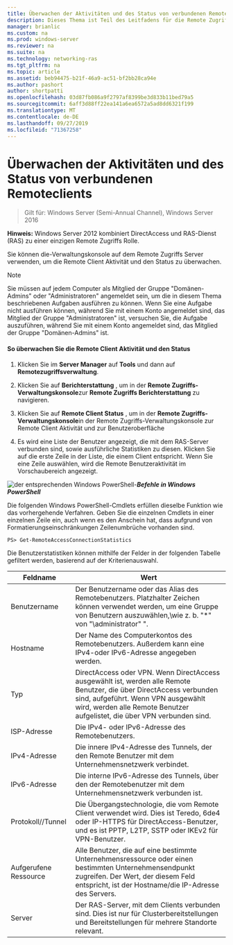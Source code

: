 ```yaml
---
title: Überwachen der Aktivitäten und des Status von verbundenen Remoteclients
description: Dieses Thema ist Teil des Leitfadens für die Remote Zugriffs Überwachung und-Kontoführung in Windows Server 2016.
manager: brianlic
ms.custom: na
ms.prod: windows-server
ms.reviewer: na
ms.suite: na
ms.technology: networking-ras
ms.tgt_pltfrm: na
ms.topic: article
ms.assetid: beb94475-b21f-46a9-ac51-bf2bb28ca94e
ms.author: pashort
author: shortpatti
ms.openlocfilehash: 03d87fb086a9f2797af8399be3d833b11bed79a5
ms.sourcegitcommit: 6aff3d88ff22ea141a6ea6572a5ad8dd6321f199
ms.translationtype: MT
ms.contentlocale: de-DE
ms.lasthandoff: 09/27/2019
ms.locfileid: "71367258"
---
```

# <a name="monitor-connected-remote-clients-for-activity-and-status"></a>Überwachen der Aktivitäten und des Status von verbundenen Remoteclients

>Gilt für: Windows Server (Semi-Annual Channel), Windows Server 2016

**Hinweis:** Windows Server 2012 kombiniert DirectAccess und RAS-Dienst (RAS) zu einer einzigen Remote Zugriffs Rolle.  
  
Sie können die-Verwaltungskonsole auf dem Remote Zugriffs Server verwenden, um die Remote Client Aktivität und den Status zu überwachen.  
  
> [!NOTE]  
> Sie müssen auf jedem Computer als Mitglied der Gruppe "Domänen-Admins" oder "Administratoren" angemeldet sein, um die in diesem Thema beschriebenen Aufgaben ausführen zu können. Wenn Sie eine Aufgabe nicht ausführen können, während Sie mit einem Konto angemeldet sind, das Mitglied der Gruppe "Administratoren" ist, versuchen Sie, die Aufgabe auszuführen, während Sie mit einem Konto angemeldet sind, das Mitglied der Gruppe "Domänen-Admins" ist.  
  
#### <a name="to-monitor-remote-client-activity-and-status"></a>So überwachen Sie die Remote Client Aktivität und den Status  
  
1.  Klicken Sie im **Server Manager** auf **Tools** und dann auf **Remotezugriffsverwaltung**.  
  
2.  Klicken Sie auf **Berichterstattung** , um in der **Remote Zugriffs-Verwaltungskonsole**zur **Remote Zugriffs Berichterstattung** zu navigieren.  
  
3.  Klicken Sie auf **Remote Client Status** , um in der **Remote Zugriffs-Verwaltungskonsole**in der Remote Zugriffs-Verwaltungskonsole zur Remote Client Aktivität und zur Benutzeroberfläche  
  
4.  Es wird eine Liste der Benutzer angezeigt, die mit dem RAS-Server verbunden sind, sowie ausführliche Statistiken zu diesen. Klicken Sie auf die erste Zeile in der Liste, die einem Client entspricht. Wenn Sie eine Zeile auswählen, wird die Remote Benutzeraktivität im Vorschaubereich angezeigt.  
  
![der entsprechenden Windows PowerShell-](../../../media/Monitor-connected-remote-clients-for-activity-and-status/PowerShellLogoSmall.gif)***<em>Befehle in Windows PowerShell</em>***  
  
Die folgenden Windows PowerShell-Cmdlets erfüllen dieselbe Funktion wie das vorhergehende Verfahren. Geben Sie die einzelnen Cmdlets in einer einzelnen Zeile ein, auch wenn es den Anschein hat, dass aufgrund von Formatierungseinschränkungen Zeilenumbrüche vorhanden sind.  
  
```  
PS> Get-RemoteAccessConnectionStatistics  
```  
  
Die Benutzerstatistiken können mithilfe der Felder in der folgenden Tabelle gefiltert werden, basierend auf der Kriterienauswahl.  
  
|Feldname|Wert|  
|-------|-----|  
|Benutzername|Der Benutzername oder das Alias des Remotebenutzers. Platzhalter Zeichen können verwendet werden, um eine Gruppe von Benutzern auszuwählen,\\wie z. b. "\*" von "\administrator" ".|  
|Hostname|Der Name des Computerkontos des Remotebenutzers. Außerdem kann eine IPv4-oder IPv6-Adresse angegeben werden.|  
|Typ|DirectAccess oder VPN. Wenn DirectAccess ausgewählt ist, werden alle Remote Benutzer, die über DirectAccess verbunden sind, aufgeführt. Wenn VPN ausgewählt wird, werden alle Remote Benutzer aufgelistet, die über VPN verbunden sind.|  
|ISP-Adresse|Die IPv4- oder IPv6-Adresse des Remotebenutzers.|  
|IPv4-Adresse|Die innere IPv4-Adresse des Tunnels, der den Remote Benutzer mit dem Unternehmensnetzwerk verbindet.|  
|IPv6-Adresse|Die interne IPv6-Adresse des Tunnels, über den der Remotebenutzer mit dem Unternehmensnetzwerk verbunden ist.|  
|Protokoll//Tunnel|Die Übergangstechnologie, die vom Remote Client verwendet wird. Dies ist Teredo, 6de4 oder IP-HTTPS für DirectAccess-Benutzer, und es ist PPTP, L2TP, SSTP oder IKEv2 für VPN-Benutzer.|  
|Aufgerufene Ressource|Alle Benutzer, die auf eine bestimmte Unternehmensressource oder einen bestimmten Unternehmensendpunkt zugreifen. Der Wert, der diesem Feld entspricht, ist der Hostname/die IP-Adresse des Servers.|  
|Server|Der RAS-Server, mit dem Clients verbunden sind. Dies ist nur für Clusterbereitstellungen und Bereitstellungen für mehrere Standorte relevant.|  
  
  
  


